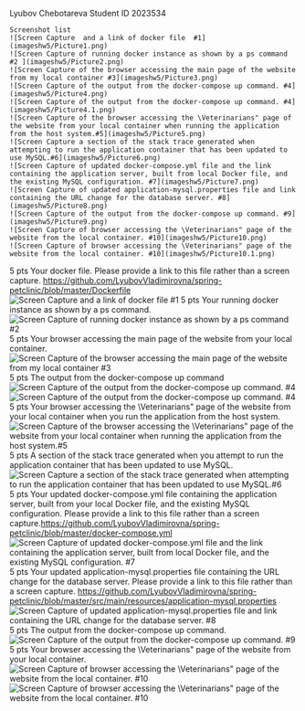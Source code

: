  Lyubov Chebotareva Student ID 2023534
 ~~~
 Screenshot list
![Screen Capture  and a link of docker file  #1](imageshw5/Picture1.png)
![Screen Capture of running docker instance as shown by a ps command #2 ](imageshw5/Picture2.png)
![Screen Capture of the browser accessing the main page of the website from my local container #3](imageshw5/Picture3.png)
![Screen Capture of the output from the docker-compose up command. #4](imageshw5/Picture4.png)
![Screen Capture of the output from the docker-compose up command. #4](imageshw5/Picture4.1.png)
![Screen Capture of the browser accessing the \Veterinarians" page of the website from your local container when running the application from the host system.#5](imageshw5/Picture5.png)
![Screen Capture a section of the stack trace generated when attempting to run the application container that has been updated to use MySQL.#6](imageshw5/Picture6.png)
![Screen Capture of updated docker-compose.yml file and the link containing the application server, built from local Docker file, and the existing MySQL configuration. #7](imageshw5/Picture7.png)
![Screen Capture of updated application-mysql.properties file and link containing the URL change for the database server. #8](imageshw5/Picture8.png)
![Screen Capture of the output from the docker-compose up command. #9](imageshw5/Picture9.png)
![Screen Capture of browser accessing the \Veterinarians" page of the website from the local container. #10](imageshw5/Picture10.png)
![Screen Capture of browser accessing the \Veterinarians" page of the website from the local container. #10](imageshw5/Picture10.1.png)
~~~
5 pts Your docker file. Please provide a link to this file rather than a screen capture.
https://github.com/LyubovVladimirovna/spring-petclinic/blob/master/Dockerfile
![Screen Capture  and a link of docker file  #1](imageshw5/Picture1.png)
5 pts Your running docker instance as shown by a ps command.
![Screen Capture of running docker instance as shown by a ps command #2](imageshw5/Picture2.png)
5 pts Your browser accessing the main page of the website from your local container.
![Screen Capture of the browser accessing the main page of the website from my local container #3](imageshw5/Picture3.png)
5 pts The output from the docker-compose up command
![Screen Capture of the output from the docker-compose up command. #4](imageshw5/Picture4.png)
![Screen Capture of the output from the docker-compose up command. #4](imageshw5/Picture4.1.png)
5 pts Your browser accessing the \Veterinarians" page of the website from your local container when you run the application from the host system.
![Screen Capture of the browser accessing the \Veterinarians" page of the website from your local container when running the application from the host system.#5](imageshw5/Picture5.png)
5 pts A section of the stack trace generated when you attempt to run the application container that has been updated to use MySQL.
![Screen Capture a section of the stack trace generated when attempting to run the application container that has been updated to use MySQL.#6](imageshw5/Picture6.png)
5 pts Your updated docker-compose.yml file containing the application server, built from your local Docker file, and the existing MySQL configuration. Please provide a link
to this file rather than a screen capture.https://github.com/LyubovVladimirovna/spring-petclinic/blob/master/docker-compose.yml
![Screen Capture of updated docker-compose.yml file and the link containing the application server, built from local Docker file, and the existing MySQL configuration. #7](imageshw5/Picture7.png)
5 pts Your updated application-mysql.properties file containing the URL change for the database server. Please provide a link to this file rather than a screen capture.
https://github.com/LyubovVladimirovna/spring-petclinic/blob/master/src/main/resources/application-mysql.properties
![Screen Capture of updated application-mysql.properties file and link containing the URL change for the database server. #8](imageshw5/Picture8.png)
5 pts The output from the docker-compose up command.
![Screen Capture of the output from the docker-compose up command. #9](imageshw5/Picture9.png)
5 pts Your browser accessing the \Veterinarians" page of the website from your local container.
![Screen Capture of browser accessing the \Veterinarians" page of the website from the local container. #10](imageshw5/Picture10.png)
![Screen Capture of browser accessing the \Veterinarians" page of the website from the local container. #10](imageshw5/Picture10.1.png)
